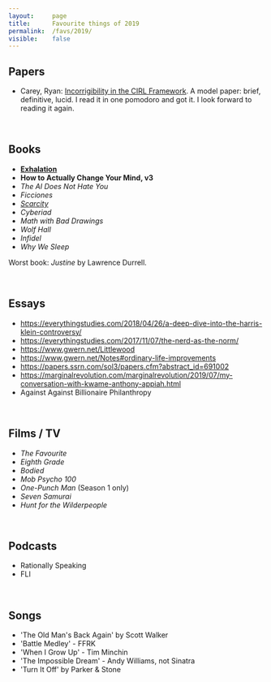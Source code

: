 ```yaml
---
layout:     page
title:      Favourite things of 2019
permalink:  /favs/2019/
visible:    false
---
```



## Papers

* Carey, Ryan: [Incorrigibility in the CIRL Framework](https://arxiv.org/abs/1709.06275). A model paper: brief, definitive, lucid. I read it in one pomodoro and got it. I look forward to reading it again.

<br>

## Books

* **[Exhalation](https://www.goodreads.com/review/show/2831553587?book_show_action=true)**
* **How to Actually Change Your Mind, v3**
* _The AI Does Not Hate You_
* _Ficciones_
* _[Scarcity](https://www.goodreads.com/review/show/2785735820?book_show_action=true)_
* _Cyberiad_
* _Math with Bad Drawings_
* _Wolf Hall_
* _Infidel_
* _Why We Sleep_

Worst book: _Justine_ by Lawrence Durrell.

<br>

## Essays

* https://everythingstudies.com/2018/04/26/a-deep-dive-into-the-harris-klein-controversy/
* https://everythingstudies.com/2017/11/07/the-nerd-as-the-norm/
* https://www.gwern.net/Littlewood
* https://www.gwern.net/Notes#ordinary-life-improvements
* https://papers.ssrn.com/sol3/papers.cfm?abstract_id=691002
* https://marginalrevolution.com/marginalrevolution/2019/07/my-conversation-with-kwame-anthony-appiah.html
* Against Against Billionaire Philanthropy

<br>

## Films / TV

* _The Favourite_
* _Eighth Grade_
* _Bodied_
* _Mob Psycho 100_
* _One-Punch Man_ (Season 1 only)
* _Seven Samurai_
* _Hunt for the Wilderpeople_

<br>

## Podcasts

* Rationally Speaking
* FLI

<br>

## Songs

* 'The Old Man's Back Again' by Scott Walker
* 'Battle Medley' - FFRK 
* 'When I Grow Up' - Tim Minchin
* 'The Impossible Dream' - Andy Williams, not Sinatra
* 'Turn It Off' by Parker & Stone
